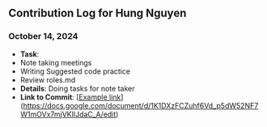 ## Contribution Log for Hung Nguyen

### October 14, 2024
- **Task**:
- Note taking meetings
- Writing Suggested code practice
- Review roles.md
- **Details**: Doing tasks for note taker
- **Link to Commit**: [[Example link](https://github.com)](https://docs.google.com/document/d/1K1DXzFCZuhf6Vd_p5dW52NF7W1mOVx7mjVKIlJdaC_A/edit)
